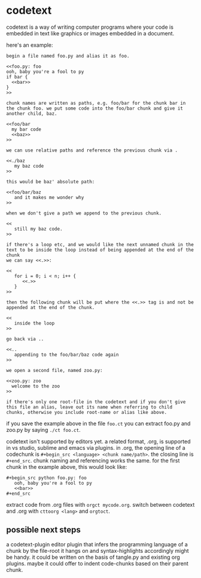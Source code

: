 # codetext

codetext is a way of writing computer programs where your code is
embedded in text like graphics or images embedded in a document.

here's an example:

```
begin a file named foo.py and alias it as foo.

<<foo.py: foo
ooh, baby you're a fool to py
if bar {
  <<bar>>
}
>>

chunk names are written as paths, e.g. foo/bar for the chunk bar in
the chunk foo. we put some code into the foo/bar chunk and give it
another child, baz.

<<foo/bar
  my bar code
  <<baz>>
>>

we can use relative paths and reference the previous chunk via .

<<./baz
   my baz code
>>

this would be baz' absolute path:

<<foo/bar/baz
   and it makes me wonder why
>>

when we don't give a path we append to the previous chunk.

<<
   still my baz code.
>>

if there's a loop etc, and we would like the next unnamed chunk in the
text to be inside the loop instead of being appended at the end of the chunk
we can say <<.>>:

<<
   for i = 0; i < n; i++ {
      <<.>>
   }
>>

then the following chunk will be put where the <<.>> tag is and not be appended at the end of the chunk.

<<
   inside the loop
>>

go back via ..

<<..
   appending to the foo/bar/baz code again
>>

we open a second file, named zoo.py:

<<zoo.py: zoo
  welcome to the zoo
>>

if there's only one root-file in the codetext and if you don't give
this file an alias, leave out its name when referring to child
chunks, otherwise you include root-name or alias like above.

```

if you save the example above in the file `foo.ct` you can extract
foo.py and zoo.py by saying `./ct foo.ct`.

codetext isn't supported by editors yet. a related format, .org, is
supported in vs studio, sublime and emacs via plugins. in .org, the
opening line of a codechunk is `#+begin_src <language> <chunk
name/path>`. the closing line is `#+end_src`. chunk naming and
referencing works the same. for the first chunk in the example above,
this would look like:

```
#+begin_src python foo.py: foo
   ooh, baby you're a fool to py
   <<bar>>
#+end_src
```

extract code from .org files with `orgct mycode.org`. switch between
codetext and .org with `cttoorg <lang>` and `orgtoct`.

## possible next steps

a codetext-plugin editor plugin that infers the programming language
of a chunk by the file-root it hangs on and syntax-highlights
accordingly might be handy. it could be written on the basis of
tangle.py and existing org plugins. maybe it could offer to indent
code-chunks based on their parent chunk.